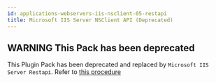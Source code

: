 ```yaml
---
id: applications-webservers-iis-nsclient-05-restapi
title: Microsoft IIS Server NSClient API (Deprecated)
---
```


## **WARNING** This Pack has been deprecated

This Plugin Pack has been deprecated and replaced by `Microsoft IIS Server Restapi`.
Refer to [this procedure](applications-webservers-iis-restapi)